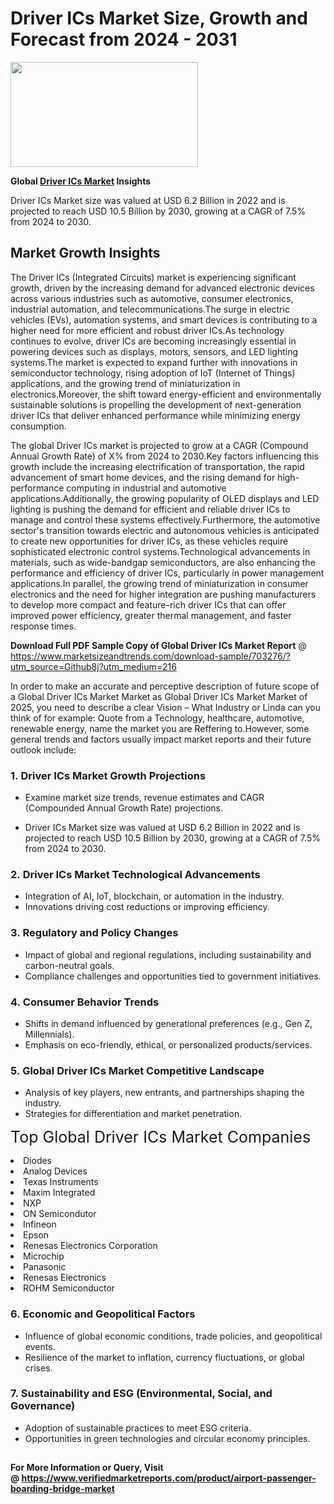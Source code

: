 <H1>Driver ICs Market Size, Growth and Forecast from 2024 - 2031</H1><img class="aligncenter size-medium wp-image-584254" src="https://thirdeyenews.in/wp-content/uploads/2024/09/Global-Market-Research-300x168.jpeg" alt="" width="300" height="168" /><p><strong>Global&nbsp;<a href="https://www.marketsizeandtrends.com/download-sample/703276/?utm_source=Github8j?utm_medium=216">Driver ICs Market</a> Insights</strong></p><p>Driver ICs Market size was valued at USD 6.2 Billion in 2022 and is projected to reach USD 10.5 Billion by 2030, growing at a CAGR of 7.5% from 2024 to 2030.</p><p><h2>Market Growth Insights</h2> <p>The Driver ICs (Integrated Circuits) market is experiencing significant growth, driven by the increasing demand for advanced electronic devices across various industries such as automotive, consumer electronics, industrial automation, and telecommunications.The surge in electric vehicles (EVs), automation systems, and smart devices is contributing to a higher need for more efficient and robust driver ICs.As technology continues to evolve, driver ICs are becoming increasingly essential in powering devices such as displays, motors, sensors, and LED lighting systems.The market is expected to expand further with innovations in semiconductor technology, rising adoption of IoT (Internet of Things) applications, and the growing trend of miniaturization in electronics.Moreover, the shift toward energy-efficient and environmentally sustainable solutions is propelling the development of next-generation driver ICs that deliver enhanced performance while minimizing energy consumption.</p> <p>The global Driver ICs market is projected to grow at a CAGR (Compound Annual Growth Rate) of X% from 2024 to 2030.Key factors influencing this growth include the increasing electrification of transportation, the rapid advancement of smart home devices, and the rising demand for high-performance computing in industrial and automotive applications.Additionally, the growing popularity of OLED displays and LED lighting is pushing the demand for efficient and reliable driver ICs to manage and control these systems effectively.Furthermore, the automotive sector's transition towards electric and autonomous vehicles is anticipated to create new opportunities for driver ICs, as these vehicles require sophisticated electronic control systems.Technological advancements in materials, such as wide-bandgap semiconductors, are also enhancing the performance and efficiency of driver ICs, particularly in power management applications.In parallel, the growing trend of miniaturization in consumer electronics and the need for higher integration are pushing manufacturers to develop more compact and feature-rich driver ICs that can offer improved power efficiency, greater thermal management, and faster response times.<p><span class=""><strong>Download Full PDF Sample Copy of Global Driver ICs Market Report</strong> @ <a href="https://www.marketsizeandtrends.com/download-sample/703276/?utm_source=Github8j?utm_medium=216" target="_blank">https://www.marketsizeandtrends.com/download-sample/703276/?utm_source=Github8j?utm_medium=216</a></span></p><p>In order to make an accurate and perceptive description of future scope of a Global&nbsp;Driver ICs Market Market as Global&nbsp;Driver ICs Market Market of 2025, you need to describe a clear Vision &ndash; What Industry or Linda can you think of for example: Quote from a Technology, healthcare, automotive, renewable energy, name the market you are Reffering to.However, some general trends and factors usually impact market reports and their future outlook include:</p><h3>1.&nbsp;<strong>Driver ICs Market Growth Projections</strong></h3><ul><li>Examine market size trends, revenue estimates and CAGR (Compounded Annual Growth Rate) projections.</li><li><p>Driver ICs Market size was valued at USD 6.2 Billion in 2022 and is projected to reach USD 10.5 Billion by 2030, growing at a CAGR of 7.5% from 2024 to 2030.</p></li></ul><h3>2.&nbsp;<strong>Driver ICs Market Technological Advancements</strong></h3><ul><li>Integration of AI, IoT, blockchain, or automation in the industry.</li><li>Innovations driving cost reductions or improving efficiency.</li></ul><h3>3.&nbsp;<strong>Regulatory and Policy Changes</strong></h3><ul><li>Impact of global and regional regulations, including sustainability and carbon-neutral goals.</li><li>Compliance challenges and opportunities tied to government initiatives.</li></ul><h3>4.&nbsp;<strong>Consumer Behavior Trends</strong></h3><ul><li>Shifts in demand influenced by generational preferences (e.g., Gen Z, Millennials).</li><li>Emphasis on eco-friendly, ethical, or personalized products/services.</li></ul><h3>5.&nbsp;<strong>Global Driver ICs Market Competitive Landscape</strong></h3><ul><li>Analysis of key players, new entrants, and partnerships shaping the industry.</li><li>Strategies for differentiation and market penetration.</li></ul><p data-pm-slice="1 1 []"><span style="color: inherit; font-family: inherit; font-size: 25px;">Top Global Driver ICs Market Companies</span></p><div class="" data-test-id=""><p><li>Diodes</li><li> Analog Devices</li><li> Texas Instruments</li><li> Maxim Integrated</li><li> NXP</li><li> ON Semicondutor</li><li> Infineon</li><li> Epson</li><li> Renesas Electronics Corporation</li><li> Microchip</li><li> Panasonic</li><li> Renesas Electronics</li><li> ROHM Semiconductor</li></p></div><h3>6.&nbsp;<strong>Economic and Geopolitical Factors</strong></h3><ul><li>Influence of global economic conditions, trade policies, and geopolitical events.</li><li>Resilience of the market to inflation, currency fluctuations, or global crises.</li></ul><h3>7.&nbsp;<strong>Sustainability and ESG (Environmental, Social, and Governance)</strong></h3><ul><li>Adoption of sustainable practices to meet ESG criteria.</li><li>Opportunities in green technologies and circular economy principles.</li></ul><h2><strong style="font-size: 14px;">For More Information or Query, Visit @&nbsp;</strong><a style="background-color: #ffffff; font-size: 14px;" href="https://www.marketsizeandtrends.com/report/driver-ics-market/" target="_blank">https://www.verifiedmarketreports.com/product/airport-passenger-boarding-bridge-market</a></h2>